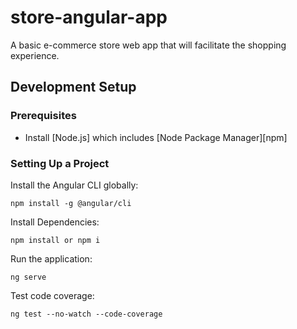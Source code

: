 # store-angular-app
A basic e-commerce store web app that will facilitate the shopping experience.

## Development Setup

### Prerequisites

- Install [Node.js] which includes [Node Package Manager][npm]

### Setting Up a Project

Install the Angular CLI globally:

```
npm install -g @angular/cli
```

Install Dependencies:

```
npm install or npm i
```

Run the application:

```
ng serve
```

Test code coverage:

```
ng test --no-watch --code-coverage
```
